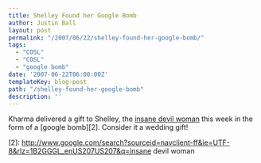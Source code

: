 ```yaml
---
title: Shelley Found her Google Bomb
author: Justin Ball
layout: post
permalink: "/2007/06/22/shelley-found-her-google-bomb/"
tags:
  - "COSL"
  - "COSL"
  - "google bomb"
date: '2007-06-22T06:00:00Z'
templateKey: blog-post
path: "/shelley-found-her-google-bomb"
description: ''
---
```


Kharma delivered a gift to Shelley, the [insane devil woman][1] this week in the form of a [google bomb][2]. Consider it a wedding gift!

 [1]: http://shelleylyn.blogspot.com/2007/06/insane-devil-woman.html
 [2]: http://www.google.com/search?sourceid=navclient-ff&ie=UTF-8&rlz=1B2GGGL_enUS207US207&q=insane devil woman
